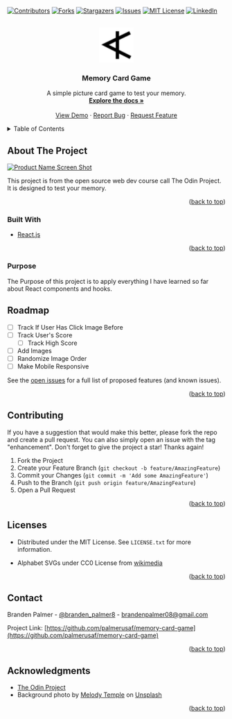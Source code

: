 <div id="top"></div>
<!--
*** Thanks for checking out the Best-README-Template. If you have a suggestion
*** that would make this better, please fork the repo and create a pull request
*** or simply open an issue with the tag "enhancement".
*** Don't forget to give the project a star!
*** Thanks again! Now go create something AMAZING! :D
-->



<!-- PROJECT SHIELDS -->
<!--
*** I'm using markdown "reference style" links for readability.
*** Reference links are enclosed in brackets [ ] instead of parentheses ( ).
*** See the bottom of this document for the declaration of the reference variables
*** for contributors-url, forks-url, etc. This is an optional, concise syntax you may use.
*** https://www.markdownguide.org/basic-syntax/#reference-style-links
-->
[![Contributors][contributors-shield]][contributors-url]
[![Forks][forks-shield]][forks-url]
[![Stargazers][stars-shield]][stars-url]
[![Issues][issues-shield]][issues-url]
[![MIT License][license-shield]][license-url]
[![LinkedIn][linkedin-shield]][linkedin-url]



<!-- PROJECT LOGO -->
<br />
<div align="center">
  <a href="https://github.com/palmerusaf/memory-card-game">
    <img src="./public/favicon.ico" alt="Logo" width="80" height="80">
  </a>

<h3 align="center">Memory Card Game</h3>

  <p align="center">
    A simple picture card game to test your memory.
    <br />
    <a href="https://github.com/palmerusaf/memory-card-game"><strong>Explore the docs »</strong></a>
    <br />
    <br />
    <a href="https://palmerusaf.github.io/memory-card-game">View Demo</a>
    ·
    <a href="https://github.com/palmerusaf/memory-card-game/issues">Report Bug</a>
    ·
    <a href="https://github.com/palmerusaf/memory-card-game/issues">Request Feature</a>
  </p>
</div>



<!-- TABLE OF CONTENTS -->
<details>
  <summary>Table of Contents</summary>
  <ol>
    <li>
      <a href="#about-the-project">About The Project</a>
      <ul>
        <li><a href="#built-with">Built With</a></li>
        <li><a href="#purpose">Purpose</a></li>
      </ul>
    </li>
    <li><a href="#roadmap">Roadmap</a></li>
    <li><a href="#contributing">Contributing</a></li>
    <li><a href="#license">License</a></li>
    <li><a href="#contact">Contact</a></li>
    <li><a href="#acknowledgments">Acknowledgments</a></li>
  </ol>
</details>



<!-- ABOUT THE PROJECT -->
## About The Project

[![Product Name Screen Shot][product-screenshot]](https://palmerusaf.github.io/memory-card-game)

This project is from the open source web dev course call The Odin Project. It is designed to test your memory.
<p align="right">(<a href="#top">back to top</a>)</p>



### Built With

* [React.js](https://reactjs.org/)

<p align="right">(<a href="#top">back to top</a>)</p>

### Purpose
The Purpose of this project is to apply everything I have learned so far about React components and hooks.

<!-- ROADMAP -->
## Roadmap

- [ ] Track If User Has Click Image Before
- [ ] Track User's Score
  - [ ] Track High Score
- [ ] Add Images
- [ ] Randomize Image Order
- [ ] Make Mobile Responsive

See the [open issues](https://github.com/palmerusaf/memory-card-game/issues) for a full list of proposed features (and known issues).

<p align="right">(<a href="#top">back to top</a>)</p>



<!-- CONTRIBUTING -->
## Contributing

If you have a suggestion that would make this better, please fork the repo and create a pull request. You can also simply open an issue with the tag "enhancement".
Don't forget to give the project a star! Thanks again!

1. Fork the Project
2. Create your Feature Branch (`git checkout -b feature/AmazingFeature`)
3. Commit your Changes (`git commit -m 'Add some AmazingFeature'`)
4. Push to the Branch (`git push origin feature/AmazingFeature`)
5. Open a Pull Request

<p align="right">(<a href="#top">back to top</a>)</p>



<!-- LICENSE -->
## Licenses

* Distributed under the MIT License. See `LICENSE.txt` for more information.

* Alphabet SVGs under CC0 License from [wikimedia](https://commons.wikimedia.org/wiki/Phoenician_alphabet)

<p align="right">(<a href="#top">back to top</a>)</p>



<!-- CONTACT -->
## Contact

Branden Palmer - [@branden_palmer8](https://twitter.com/branden_palmer8) - brandenpalmer08@gmail.com

Project Link: [https://github.com/palmerusaf/memory-card-game](https://github.com/palmerusaf/memory-card-game)

<p align="right">(<a href="#top">back to top</a>)</p>



<!-- ACKNOWLEDGMENTS -->
## Acknowledgments

* [The Odin Project](https://www.theodinproject.com/)
* Background photo by <a href="https://unsplash.com/@melodytemple?utm_source=unsplash&utm_medium=referral&utm_content=creditCopyText">Melody Temple</a> on <a href="https://unsplash.com/s/photos/jungle?utm_source=unsplash&utm_medium=referral&utm_content=creditCopyText">Unsplash</a>
  

<p align="right">(<a href="#top">back to top</a>)</p>



<!-- MARKDOWN LINKS & IMAGES -->
<!-- https://www.markdownguide.org/basic-syntax/#reference-style-links -->
[contributors-shield]: https://img.shields.io/github/contributors/palmerusaf/memory-card-game.svg?style=for-the-badge
[contributors-url]: https://github.com/palmerusaf/memory-card-game/graphs/contributors
[forks-shield]: https://img.shields.io/github/forks/palmerusaf/memory-card-game.svg?style=for-the-badge
[forks-url]: https://github.com/palmerusaf/memory-card-game/network/members
[stars-shield]: https://img.shields.io/github/stars/palmerusaf/memory-card-game.svg?style=for-the-badge
[stars-url]: https://github.com/palmerusaf/memory-card-game/stargazers
[issues-shield]: https://img.shields.io/github/issues/palmerusaf/memory-card-game.svg?style=for-the-badge
[issues-url]: https://github.com/palmerusaf/memory-card-game/issues
[license-shield]: https://img.shields.io/github/license/palmerusaf/memory-card-game.svg?style=for-the-badge
[license-url]: https://github.com/palmerusaf/memory-card-game/blob/master/LICENSE.txt
[linkedin-shield]: https://img.shields.io/badge/-LinkedIn-black.svg?style=for-the-badge&logo=linkedin&colorB=555
[linkedin-url]: https://linkedin.com/in/branden-palmer-968765120
[product-screenshot]: images/screenshot.png
